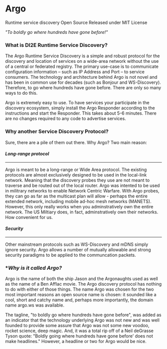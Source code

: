 # Argo
Runtime service discovery
Open Source Released under MIT License

*"To boldly go where hundreds have gone before!"*

### **What is DI2E Runtime Service Discovery?**

The Argo Runtime Service Discovery is a simple and robust protocol for the discovery and location of services on a wide-area network without the use of a central or federated registry.  The primary use-case is to communicate configuration information – such as IP Address and Port – to service consumers.  The technology and architecture behind Argo is not novel and has been in common use for decades (such as Bonjour and WS-Discovery).  Therefore, to go where hundreds have gone before.  There are only so many ways to do this.

Argo is extremely easy to use.  To have services your participate in the discovery ecosystem, simply install the Argo Responder according to the instructions and start the Responder.  This takes about 5-6 minutes.  There are no changes required to any code to advertise services.

### **Why another Service Discovery Protocol?**

Sure, there are a pile of them out there.  Why Argo?  Two main reason:

#### *Long-range protocol*
---------------------

Argo is meant to be a long-range or Wide Area protocol.  The existing protocols are almost exclusively designed to be used in the local-link network.  Meaning that the discovery probes they use are not meant to traverse and be routed out of the local router.  Argo was intented to be used in militrary networks to enable Network Centric Warfare.  With Argo probes, they can go as far as the multicast plan will allow - perhaps the entire extended network, including mobile ad-hoc mesh networks (MANETS).  However, this only really works when you adminstratively own the entire network.  The US Miltiary does, in fact, adminstratively own their networks.  How convenient for us.

#### *Security*
----------

Other mainstream protocols such as WS-Discovery and mDNS simply ignore security.  Argo allows a number of mutually allowable and strong security paradigms to be applied to the communcation packets.

### **Why is it called Argo?*

Argo is the name of both the ship Jason and the Argonaughts used as well as the name of a Ben Afflac movie.  The Argo discovery protocol has nothing to do with either of those things.  The name Argo was chosen for the two most important reasons an open source name is chosen: it sounded like a cool, short and catchy name and, perhaps more importantly, the domain name argo.ws was available.

The tagline, "to boldly go where hundreds have gone before", was added as an indicator that the technology underlying Argo was not new and was well founded to provide some assure that Argo was not some new voodoo, rocket science, deep magic.  And, it was a total rip off of a Neil deGrasse Tyson quote: "Boldly going where hundreds have gone before' does not make headlines."  However, a headline or two for Argo would be nice.
